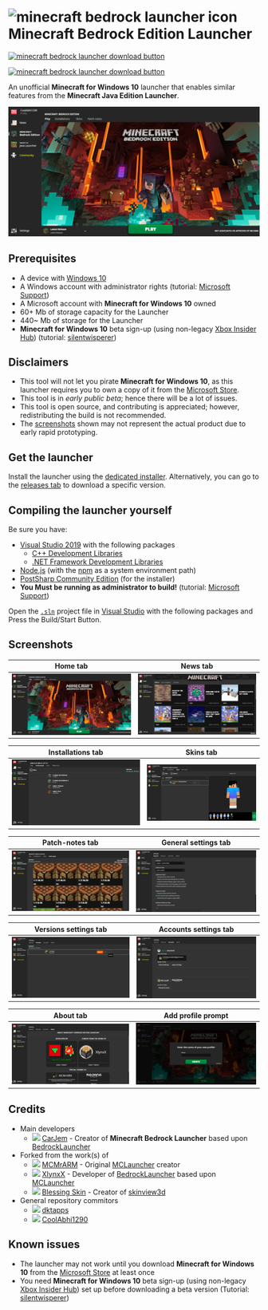 # ![minecraft bedrock launcher icon](./repo_assets/BedrockLauncher_icons/64x64.ico) Minecraft Bedrock Edition Launcher

[![minecraft bedrock launcher download button](https://img.shields.io/github/v/release/BedrockLauncher/BedrockLauncher?color=brightgreen&label=Download%20Latest%20Stable%20Release&logo=windows&style=for-the-badge)](https://github.com/BedrockLauncher/BedrockLauncher/releases/latest/download/Installer.exe)

[![minecraft bedrock launcher download button](https://img.shields.io/github/v/release/BedrockLauncher/BedrockLauncher?color=yellow&label=Download%20Latest%20Beta&logo=windows&style=for-the-badge)](https://github.com/BedrockLauncher/BedrockLauncher-Beta/releases/latest/download/Installer.exe)

An unofficial **Minecraft for Windows 10** launcher that enables similar features from the **Minecraft Java Edition Launcher**.

![alt text](./repo_assets/screenshots/home_tab.png)

## Prerequisites
 - A device with [Windows 10](https://www.microsoft.com/en-us/d/d/d76qx4bznwk4)
 - A Windows account with administrator rights (tutorial: [Microsoft Support](https://support.microsoft.com/windows/20de74e0-ac7f-3502-a866-32915af2a34d))
 - A Microsoft account with **Minecraft for Windows 10** owned
 - 60+ Mb of storage capacity for the Launcher
 - 440~ Mb of storage for the Launcher
 - **Minecraft for Windows 10** beta sign-up (using non-legacy [Xbox Insider Hub](https://www.microsoft.com/p/p/9pldpg46g47z)) (tutorial: [silentwisperer](https://youtu.be/BtfegIv1K3s?t=300))

## Disclaimers
 - This tool will not let you pirate **Minecraft for Windows 10**, as this launcher requires you to own a copy of it from the [Microsoft Store](https://www.microsoft.com/p/p/9nblggh2jhxj).
 - This tool is in *early public beta*; hence there will be a lot of issues.
 - This tool is open source, and contributing is appreciated; however, redistributing the build is not recommended.
 - The [screenshots](#Screenshots) shown may not represent the actual product due to early rapid prototyping.

## Get the launcher
Install the launcher using the [dedicated installer](https://github.com/BedrockLauncher/BedrockLauncher/releases/latest/download/Installer.exe). Alternatively, you can go to the [releases tab](https://github.com/BedrockLauncher/BedrockLauncher/releases) to download a specific version.

## Compiling the launcher yourself
Be sure you have:
 - [Visual Studio 2019](https://visualstudio.microsoft.com/downloads/) with the following packages
    - [C++ Development Libraries](https://docs.microsoft.com/en-us/cpp/overview/visual-cpp-in-visual-studio)
    - [.NET Framework Development Libraries](https://visualstudio.microsoft.com/vs/features/net-development/)
 - [Node.js](https://nodejs.org/) (with the [npm](https://www.npmjs.com/) as a system environment path)
 - [PostSharp Community Edition](https://www.postsharp.net/) (for the installer)
 - **You Must be running as administrator to build!** (tutorial: [Microsoft Support](https://support.microsoft.com/windows/20de74e0-ac7f-3502-a866-32915af2a34d))

Open the [`.sln`](https://fileinfo.com/extension/sln) project file in [Visual Studio](https://visualstudio.microsoft.com/downloads/) with the following packages and Press the Build/Start Button.

## Screenshots
| Home tab | News tab |
|-|-|
|![home tab](./repo_assets/screenshots/home_tab.png)|![news tab](./repo_assets/screenshots/news_tab.png)|

| Installations tab | Skins tab |
|-|-|
|![installations tab](./repo_assets/screenshots/installations_tab.png)|![skins tab](./repo_assets/screenshots/skins_tab.png)|

| Patch-notes tab | General settings tab |
|-|-|
|![patch notes tab](./repo_assets/screenshots/patch_notes_tab.png)|![general settings tab](./repo_assets/screenshots/general_settings_tab.png)|

| Versions settings tab | Accounts settings tab |
|-|-|
|![versions settings tab](./repo_assets/screenshots/versions_settings_tab.png)|![accounts settings tab](./repo_assets/screenshots/accounts_settings_tab.png)|

| About tab | Add profile prompt |
|-|-|
|![about tab](./repo_assets/screenshots/about_tab.png)|![add profile prompt](./repo_assets/screenshots/add_profile_prompt.png)|

## Credits
 - Main developers
    - ![](https://github.com/CarJem.png?size=14) [CarJem](https://github.com/CarJem) - Creator of **Minecraft Bedrock Launcher** based upon [BedrockLauncher](https://github.com/XlynxX/BedrockLauncher)
 - Forked from the work(s) of
     - ![](https://github.com/MCMrARM.png?size=14) [MCMrARM](https://github.com/MCMrARM) - Original [MCLauncher](https://github.com/MCMrARM/mc-w10-version-launcher) creator
     - ![](https://github.com/XlynxX.png?size=14) [XlynxX](https://github.com/XlynxX) - Developer of [BedrockLauncher](https://github.com/XlynxX/BedrockLauncher) based upon [MCLauncher](https://github.com/MCMrARM/mc-w10-version-launcher)
     - ![](https://github.com/bs-community.png?size=14) [Blessing Skin](https://github.com/bs-community/) - Creator of [skinview3d](https://github.com/bs-community/skinview3d)
 - General repository commitors
     - ![](https://github.com/dktapps.png?size=14) [dktapps](https://github.com/dktapps)
     - ![](https://github.com/CoolAbhi1290.png?size=14) [CoolAbhi1290](https://github.com/CoolAbhi1290)

## Known issues
 - The launcher may not work until you download **Minecraft for Windows 10** from the [Microsoft Store](https://www.microsoft.com/p/p/9nblggh2jhxj) at least once
 - You need **Minecraft for Windows 10** beta sign-up (using non-legacy [Xbox Insider Hub](https://www.microsoft.com/p/p/9pldpg46g47z)) set up before downloading a beta version (Tutorial: [silentwisperer](https://youtu.be/BtfegIv1K3s?t=300))
